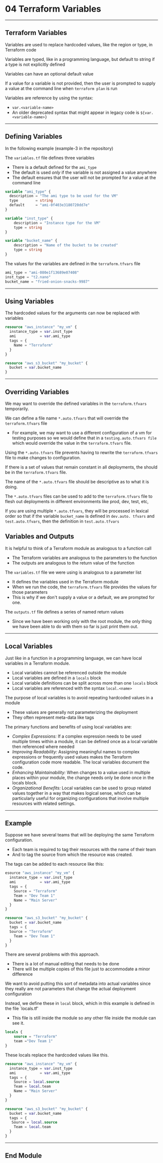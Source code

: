 # 04 Terraform Variables

---


## Terraform Variables

Variables are used to replace hardcoded values, like the region or  type, in Terraform code 

Variables are typed, like in a programming language, but default to string if a type is not explicitly defined

Variables can have an optional default value 

If a value for a variable is not provided, then the user is prompted to supply a value at the command line when `terraform plan` is run 

Variables are reference by using the syntax:
- `var.<variable-name>`
- An older deprecated syntax that might appear in legacy code is `${var.<variable-name>}`

---

## Defining Variables

In the following example (example-3 in the repository)

The `variables.tf` file defines three variables
- There is a default defined for the `ami_type`
- The default is used _only_ if the variable is not assigned a value anywhere 
- The default ensures that the user will not be prompted for a value at the command line 

```terraform
variable "ami_type" {
  description = "The ami type to be used for the VM"
  type        = string
  default     = "ami-0f403e3180720dd7e"
}

variable "inst_type" {
    description = "Instance type for the VM"
    type = string
}

variable "bucket_name" {
    description = "Name of the bucket to be created"
    type = string
}
```

The values for the variables are defined in the `terraform.tfvars` file

```terraform
ami_type = "ami-080e1f13689e07408"
inst_type = "t2.nano"
bucket_name = "fried-onion-snacks-9987"
```

---

## Using Variables

The hardcoded values for the arguments can now be replaced with variables

```terraform
resource "aws_instance" "my_vm" {
  instance_type = var.inst_type
  ami           = var.ami_type
  tags = {
    Name = "Terraform"
  }
}

resource "aws_s3_bucket" "my_bucket" {
  bucket = var.bucket_name
}
```

---

## Overriding Variables

We may want to override the defined variables in the `terraform.tfvars` temporarily.

We can define a file name `*.auto.tfvars` that will override the `terraform.tfvars` file
- For example, we may want to use a different configuration of a vm for testing purposes so we would define that in a `testing.auto.tfvars file` which would override the value in the `terraform.tfvars` file.

Using the `*.auto.tfvars` file prevents having to rewrite the `terraform.tfvars` file to make changes to configuration.

If there is a set of values that remain constant in all deployments, the should be in the `terraform.tfvars` file. 

The name of the `*.auto.tfvars` file should be descriptive as to what it is doing.

The `*.auto.tfvars` files can be used to add to the `terraform.tfvars` file to flesh out deployments in different environments like prod, dev, test, etc,

If you are using multiple `*.auto.tfvars`, they will be processed in lexical order so that if the variable `bucket_name` is defined in `dev.auto. tfvars` and `test.auto.tfvars`, then the definition in `test.auto.tfvars` 


## Variables and Outputs

It is helpful to think of a Terraform module as analogous to a function call
- The Terraform variables are analogous to the parameters to the function
- The outputs are analogous to the return value of the function

The `variables.tf` file we were using is analogous to a parameter list
- It defines the variables used in the Terraform module
- When we run the code, the `terraform.tfvars` file provides the values for those parameters
- This is why if we don't supply a value or a default, we are prompted for one.

The `outputs.tf` file defines a series of named return values
- Since we have been working only with the root module, the only thing we have been able to do with them so far is just print them out.

---

## Local Variables

Just like in a function in a programming language, we can have local variables in a Terraform module.
- Local variables cannot be referenced outside the module
- Local variables are defined in a `locals` block
- Local variable definitions can be split across more than one `locals` block
- Local variables are referenced with the syntax `local.<name>`

The purpose of local variables is to avoid repeating hardcoded values in a module
- These values are generally not parameterizing the deployment
- They often represent meta-data like tags

The primary functions and benefits of using local variables are:

- _Complex Expressions:_ If a complex expression needs to be used multiple times within a module, it can be defined once as a local variable then referenced where needed
- _Improving Readability:_ Assigning meaningful names to complex expressions or frequently used values makes the Terraform configuration code more readable. The local variables document the code.
- _Enhancing Maintainability:_ When changes to a value used in multiple places within your module, the change needs only be done once in the locals block.
- _Organizational Benefits:_ Local variables can be used to group related values together in a way that makes logical sense, which can be particularly useful for organizing configurations that involve multiple resources with related settings.

---

## Example

Suppose we have several teams that will be deploying the same Terraform configuration. 
- Each team is required to tag their resources with the name of their team
- And to tag the source from which the resource was created.

The tags can be added to each resource like this:

```terraform
esource "aws_instance" "my_vm" {
  instance_type = var.inst_type
  ami           = var.ami_type
  tags = {
    Source = "Terraform"
    Team = "Dev Team 1"
    Name = "Main Server"
  }
}

resource "aws_s3_bucket" "my_bucket" {
  bucket = var.bucket_name
  tags = {
  Source = "Terraform"
    Team = "Dev Team 1"
  }
}
```
There are several problems with this approach.
- There is a lot of manual editing that needs to be done
- There will be multiple copies of this file just to accommodate a minor difference

We want to avoid putting this sort of metadata into actual variables since they really are not parameters that change the actual deployment configuration

Instead, we define these in `local` block, which in this example is defined in the file `locals.tf'
- This file is still inside the module so any other file inside the module can see it.

```terraform
locals {
    source = "Terraform"
    team ="Dev Team 1"
}
```

These locals replace the hardcoded values like this.

```terraform
resource "aws_instance" "my_vm" {
  instance_type = var.inst_type
  ami           = var.ami_type
  tags = {
    Source = local.source
    Team = local.team
    Name = "Main Server"
  }
}

resource "aws_s3_bucket" "my_bucket" {
  bucket = var.bucket_name
  tags = {
   Source = local.source
    Team = local.team
  }
}
```


---

## End Module